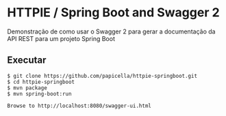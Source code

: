 <h1>HTTPIE / Spring Boot and Swagger 2</h1>

Demonstração de como usar o Swagger 2 para gerar a documentação da API REST para um projeto Spring Boot

## Executar 

```
$ git clone https://github.com/papicella/httpie-springboot.git
$ cd httpie-springboot
$ mvn package
$ mvn spring-boot:run

Browse to http://localhost:8080/swagger-ui.html
```
